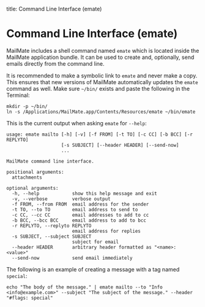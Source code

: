 title: Command Line Interface (emate)

# <a name="emate"></a>Command Line Interface (emate)

MailMate includes a shell command named `emate` which is located inside the MailMate application bundle. It can be used to create and, optionally, send emails directly from the command line.

It is recommended to make a symbolic link to `emate` and never make a copy. This ensures that new versions of MailMate automatically updates the `emate` command as well. Make sure `~/bin/` exists and paste the following in the Terminal:

	mkdir -p ~/bin/
	ln -s /Applications/MailMate.app/Contents/Resources/emate ~/bin/emate

This is the current output when asking `emate` for `--help`:

	usage: emate mailto [-h] [-v] [-f FROM] [-t TO] [-c CC] [-b BCC] [-r REPLYTO]
	                    [-s SUBJECT] [--header HEADER] [--send-now]
	                    ...

	MailMate command line interface.

	positional arguments:
	  attachments

	optional arguments:
	  -h, --help            show this help message and exit
	  -v, --verbose         verbose output
	  -f FROM, --from FROM  email address for the sender
	  -t TO, --to TO        email address to send to
	  -c CC, --cc CC        email addresses to add to cc
	  -b BCC, --bcc BCC     email address to add to bcc
	  -r REPLYTO, --replyto REPLYTO
	                        email address for replies
	  -s SUBJECT, --subject SUBJECT
	                        subject for email
	  --header HEADER       arbitrary header formatted as "<name>: <value>"
	  --send-now            send email immediately

The following is an example of creating a message with a tag named `special`:

	echo "The body of the message." | emate mailto --to "Info <info@example.com>" --subject "The subject of the message." --header "#flags: special"
